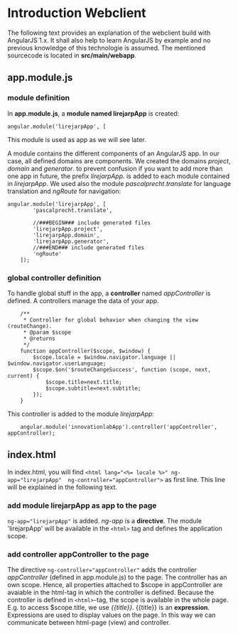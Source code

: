 # Introduction Webclient

The following text provides an explanation of the webclient build with AngularJS 1.x. It shall also help to learn AngularJS by example and no previous knowledge of this technologie is assumed. The mentioned sourcecode is located in **src/main/webapp**.

## app.module.js

### module definition

In **app.module.js**, a **module named lirejarpApp** is created: 

```
angular.module('lirejarpApp', [
```
This module is used as app as we will see later.

A module contains the different components of an AngularJS app. In our case, all defined domains are components. We created the domains *project*, *domain* and *generator*. to prevent confusion if you want to add more than one app in future, the prefix *lirejarpApp.* is added to each module contained in *lirejarpApp*. We used also the module *pascalprecht.translate* for language translation and *ngRoute* for navigation:

```
angular.module('lirejarpApp', [
	    'pascalprecht.translate',
	  
	    //###BEGIN### include generated files
		'lirejarpApp.project',
		'lirejarpApp.domain',
		'lirejarpApp.generator',
		//###END### include generated files
		'ngRoute'
	]);
```

### global controller definition

To handle global stuff in the app, a **controller** named *appController* is defined. A controllers manage the data of your app.


```
	/**
	 * Controller for global behavior when changing the view (routeChange).
	 * @param $scope
	 * @returns
	 */
	function appController($scope, $window) {
		$scope.locale = $window.navigator.language || $window.navigator.userLanguage; 
		$scope.$on('$routeChangeSuccess', function (scope, next, current) {
			$scope.title=next.title;
			$scope.subtitle=next.subtitle;
		});
	}
```

This controller is added to the module *lirejarpApp*:


```
	angular.module('innovationlabApp').controller('appController', appController);
```
## index.html

In index.html, you will find `<html lang="<%= locale %>" ng-app="lirejarpApp"  ng-controller="appController">` as first line. This line will be explained in the following text.

### add module lirejarpApp as app to the page

`ng-app="lirejarpApp"` is added. *ng-app* is a **directive**. The module 'lirejarpApp' will be available in the `<html>` tag and defines the application scope.

### add controller appController to the page
The directive `ng-controller="appController"` adds the controller *appController* (defined in app.module.js) to the page. The controller has an own scope. Hence, all properties attached to $scope in appController are avaiable in the html-tag in which the controller is defined. Because the controller is defined in `<html>`-tag, the scope is available in the whole page. E.g. to access $scope.title, we use *{{title}}*. {{title}} is an **expression**. Expressions are used to display values on the page. In this way we can communicate between html-page (view) and controller.

